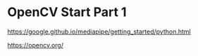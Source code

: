 # OpenCV Start Part 1

https://google.github.io/mediapipe/getting_started/python.html

https://opencv.org/
